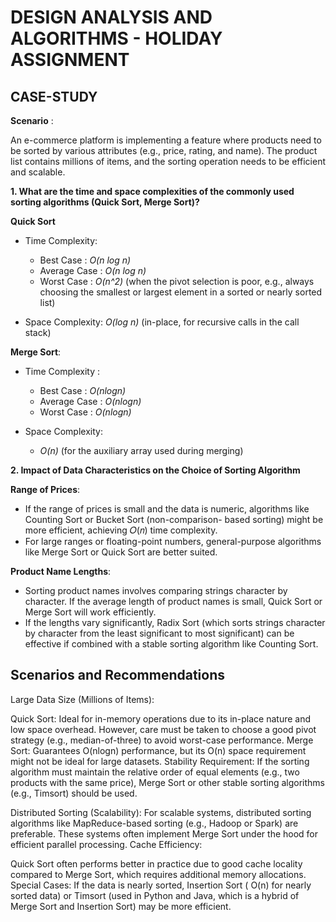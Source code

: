 # DESIGN ANALYSIS AND ALGORITHMS -  HOLIDAY ASSIGNMENT

## CASE-STUDY 
**Scenario** : 

An e-commerce platform is implementing a feature where products need to be sorted by various attributes (e.g., price, rating, and name). The product list contains millions of items, and the sorting operation needs to be efficient and scalable.

**1. What are the time and space complexities of the commonly used sorting algorithms (Quick Sort, Merge Sort)?**

**Quick Sort**
* Time Complexity:
    * Best Case : *O(n log n)*
    * Average Case :  *O(n log n)*
    * Worst Case : *O(n^2)* (when the pivot selection is poor, e.g., always choosing the smallest or largest element in a      sorted or nearly sorted list)

* Space Complexity: *O(log n)* (in-place, for recursive calls in the call stack)

**Merge Sort**:
* Time Complexity :
     * Best Case : *O(nlogn)*
     * Average Case : *O(nlogn)*
     * Worst Case : *O(nlogn)*

* Space Complexity:
     * *O(n)* (for the auxiliary array used during merging)

**2. Impact of Data Characteristics on the Choice of Sorting Algorithm**

**Range of Prices**: 
* If the range of prices is small and the data is numeric, algorithms like Counting Sort or Bucket Sort (non-comparison-      based sorting) might be more efficient, achieving 𝑂(𝑛) time complexity.
* For large ranges or floating-point numbers, general-purpose algorithms like Merge Sort or Quick Sort are better suited.

**Product Name Lengths**: 
* Sorting product names involves comparing strings character by character. If the average length of product names is small,   Quick Sort or Merge Sort will work efficiently.
* If the lengths vary significantly, Radix Sort (which sorts strings character by character from the least significant to     most significant) can be effective if combined with a stable sorting algorithm like Counting Sort.

## Scenarios and Recommendations
Large Data Size (Millions of Items):

Quick Sort: Ideal for in-memory operations due to its in-place nature and low space overhead. However, care must be taken to choose a good pivot strategy (e.g., median-of-three) to avoid worst-case performance.
Merge Sort: Guarantees O(nlogn) performance, but its O(n) space requirement might not be ideal for large datasets.
Stability Requirement:
If the sorting algorithm must maintain the relative order of equal elements (e.g., two products with the same price), Merge Sort or other stable sorting algorithms (e.g., Timsort) should be used.

Distributed Sorting (Scalability):
For scalable systems, distributed sorting algorithms like MapReduce-based sorting (e.g., Hadoop or Spark) are preferable. These systems often implement Merge Sort under the hood for efficient parallel processing.
Cache Efficiency:

Quick Sort often performs better in practice due to good cache locality compared to Merge Sort, which requires additional memory allocations.
Special Cases:
If the data is nearly sorted, Insertion Sort ( O(n) for nearly sorted data) or Timsort (used in Python and Java, which is a hybrid of Merge Sort and Insertion Sort) may be more efficient.


